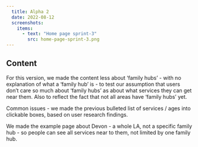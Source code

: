 ```yaml
---
  title: Alpha 2
  date: 2022-08-12
  screenshots:
    items:
      - text: "Home page sprint-3"
        src: home-page-sprint-3.png
---
```


## Content

For this version, we made the content less about ‘family hubs’ - with no explanation of what a ‘family hub’ is - to test our assumption that users don’t care so much about ‘family hubs’ as about what services they can get near them. Also to reflect the fact that not all areas have ‘family hubs’ yet.

Common issues - we made the previous bulleted list of services / ages into clickable boxes, based on user research findings.

We made the example page about Devon - a whole LA, not a specific family hub - so people can see all services near to them, not limited by one family hub.
